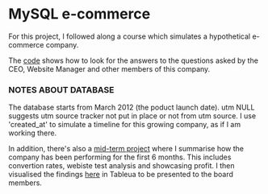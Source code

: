 # MySQL e-commerce

For this project, I followed along a course which simulates a hypothetical e-commerce company. 

The [code](https://github.com/KodaiArai1/MySQL-e-commerce/blob/main/ShowCase%20Project.sql) shows how to look for the answers to the questions asked by the CEO, Website Manager and other members of this company. 

### NOTES ABOUT DATABASE
The database starts from March 2012 (the poduct launch date).
utm NULL suggests utm source tracker not put in place or not from utm source.
I use 'created_at' to simulate a timeline for this growing company, as if I am working there. 

In addition, there's also a [mid-term project](https://github.com/KodaiArai1/MySQL-e-commerce/blob/main/Mid%20Course%20Project.sql) where I summarise how the company has been performing for the first 6 months. This includes convertion rates, webiste test analysis and showcasing profit. I then visualised the findings [here]() in Tableua to be presented to the board members. 
